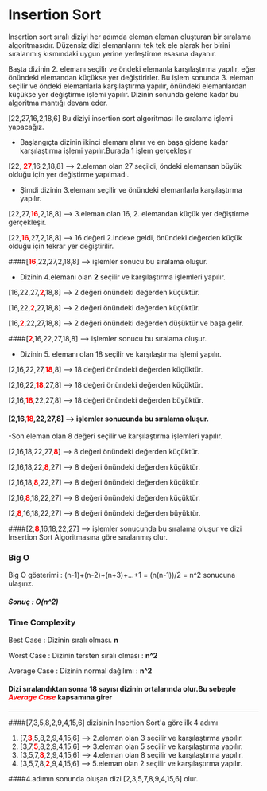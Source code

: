 # Insertion Sort

Insertion sort sıralı diziyi her adımda eleman eleman oluşturan bir sıralama algoritmasıdır.
Düzensiz dizi elemanlarını tek tek ele alarak her birini sıralanmış kısmındaki uygun yerine yerleştirme esasına dayanır.

Başta dizinin 2. elemanı seçilir ve öndeki elemanla karşılaştırma yapılır, eğer önündeki elemandan küçükse yer değiştirirler.
Bu işlem sonunda 3. eleman seçilir ve öndeki elemanlarla karşılaştırma yapılır, önündeki elemanlardan küçükse yer değiştirme işlemi yapılır.
Dizinin sonunda gelene kadar bu algoritma mantığı devam eder.

[22,27,16,2,18,6] Bu diziyi insertion sort algoritması ile sıralama işlemi yapacağız.

- Başlangıçta dizinin ikinci elemanı alınır ve en başa gidene kadar karşılaştırma işlemi yapılır.Burada 1 işlem gerçekleşir
        
[22, <span style ="color:red">**27**</span>,16,2,18,8]  --> 2.eleman olan 27 seçildi, öndeki elemansan büyük olduğu için yer değiştirme yapılmadı.

- Şimdi dizinin 3.elemanı seçilir ve önündeki elemanlarla karşılaştırma yapılır.

[22,27,<span style="color:red">**16**</span>,2,18,8] --> 3.eleman olan 16, 2. elemandan küçük yer değiştirme gerçekleşir.

[22,<span style="color:red">**16**</span>,27,2,18,8] --> 16 değeri 2.indexe geldi, önündeki değerden küçük olduğu için tekrar yer değiştirilir.

####[<span style="color:red">**16**</span>,22,27,2,18,8] --> işlemler sonucu bu sıralama oluşur.

- Dizinin 4.elemanı olan **2** seçilir ve karşılaştırma işlemleri yapılır.

[16,22,27,<span style="color:red">**2**</span>,18,8] --> 2 değeri önündeki değerden küçüktür.

[16,22,<span style="color:red">**2**</span>,27,18,8] --> 2 değeri önündeki değerden küçüktür.

[16,<span style="color:red">**2**</span>,22,27,18,8] --> 2 değeri önündeki değerden düşüktür ve başa gelir.

####[<span style="color:red">**2**</span>,16,22,27,18,8] --> işlemler sonucu bu sıralama oluşur.

- Dizinin 5. elemanı olan 18 seçilir ve karşılaştırma işlemi yapılır.

[2,16,22,27,<span style="color:red">**18**</span>,8] --> 18 değeri önündeki değerden küçüktür.

[2,16,22,<span style="color:red">**18**</span>,27,8] --> 18 değeri önündeki değerden küçüktür.

[2,16,<span style="color:red">**18**</span>,22,27,8] --> 18 değeri önündeki değerden büyüktür.

#### [2,16,<span style="color:red">**18**</span>,22,27,8] --> işlemler sonucunda bu sıralama oluşur.

-Son eleman olan 8 değeri seçilir ve karşılaştırma işlemleri yapılır.

[2,16,18,22,27,<span style="color:red">**8**</span>] --> 8 değeri önündeki değerden küçüktür.

[2,16,18,22,<span style="color:red">**8**</span>,27] --> 8 değeri önündeki değerden küçüktür.

[2,16,18,<span style="color:red">**8**</span>,22,27] --> 8 değeri önündeki değerden küçüktür.

[2,16,<span style="color:red">**8**</span>,18,22,27] --> 8 değeri önündeki değerden küçüktür.

[2,<span style="color:red">**8**</span>,16,18,22,27] --> 8 değeri önündeki değerden büyüktür.

####[2,<span style="color:red">**8**</span>,16,18,22,27] --> işlemler sonucunda bu sıralama oluşur ve dizi Insertion Sort Algoritmasına göre sıralanmış olur.


### Big O

Big O gösterimi : (n-1)+(n-2)+(n+3)+...+1 = (n(n-1))/2 = n^2 sonucuna ulaşırız.
 ##### Sonuç : O(n^2)

### Time Complexity

Best Case : Dizinin sıralı olması. **n**

Worst Case : Dizinin tersten sıralı olması : **n^2**

Average Case : Dizinin normal dağılımı : **n^2**

#### Dizi sıralandıktan sonra 18 sayısı dizinin ortalarında olur.Bu sebeple <span style ="color:red">***Average Case***</span> kapsamına girer

-----

####[7,3,5,8,2,9,4,15,6] dizisinin Insertion Sort'a göre ilk 4 adımı

1. [7,<span style="color:red">**3**</span>,5,8,2,9,4,15,6] --> 2.eleman olan 3 seçilir ve karşılaştırma yapılır.
2. [3,7,<span style="color:red">**5**</span>,8,2,9,4,15,6] --> 3.eleman olan 5 seçilir ve karşılaştırma yapılır.
3. [3,5,7,<span style="color:red">**8**</span>,2,9,4,15,6] --> 4.eleman olan 8 seçilir ve karşılaştırma yapılır.
4. [3,5,7,8,<span style="color:red">**2**</span>,9,4,15,6] --> 5.eleman olan 2 seçilir ve karşılaştırma yapılır.

####4.adımın sonunda oluşan dizi [2,3,5,7,8,9,4,15,6] olur.
